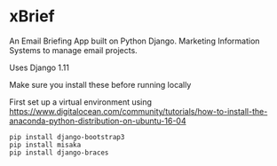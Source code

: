 # xBrief
An Email Briefing App built on Python Django. Marketing Information Systems to manage email projects.

Uses Django 1.11

Make sure you install these before running locally 

First set up a virtual environment using https://www.digitalocean.com/community/tutorials/how-to-install-the-anaconda-python-distribution-on-ubuntu-16-04

```
pip install django-bootstrap3
pip install misaka
pip install django-braces
```
